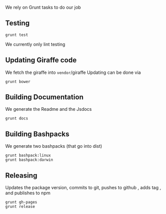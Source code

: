We rely on Grunt tasks to do our job

## Testing
    grunt test

We currently only lint testing

## Updating Giraffe code
We fetch the giraffe into `vendor`/giraffe
Updating can be done via

    grunt bower

## Building Documentation
We generate the Readme and the Jsdocs

    grunt docs

## Building Bashpacks
We generate two bashpacks (that go into dist)

    grunt bashpack:linux
    grunt bashpack:darwin

## Releasing
Updates the package version, commits to git, pushes to github , adds tag , and publishes to npm

    grunt gh-pages
    grunt release
